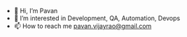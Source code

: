 - 👋 Hi, I’m Pavan
- 👀 I’m interested in Development, QA, Automation, Devops
- 📫 How to reach me pavan.vijayrao@gmail.com

<!---
pavanvijayrao/pavanvijayrao is a ✨ special ✨ repository because its `README.md` (this file) appears on your GitHub profile.
You can click the Preview link to take a look at your changes.
--->
